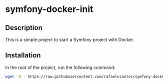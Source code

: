 # symfony-docker-init

## Description

This is a simple project to start a Symfony project with Docker.

## Installation

In the root of the project, run the following command:

```bash
wget -O - https://raw.githubusercontent.com/rafaelnsantos/symfony-docker-init/main/install.sh | bash
```
